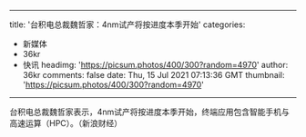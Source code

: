 
---
title: '台积电总裁魏哲家：4nm试产将按进度本季开始'
categories: 
 - 新媒体
 - 36kr
 - 快讯
headimg: 'https://picsum.photos/400/300?random=4970'
author: 36kr
comments: false
date: Thu, 15 Jul 2021 07:13:36 GMT
thumbnail: 'https://picsum.photos/400/300?random=4970'
---

<div>   
台积电总裁魏哲家表示，4nm试产将按进度本季开始，终端应用包含智能手机与高速运算（HPC）。（新浪财经）  
</div>
            